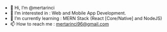 - 👋 Hi, I’m @mertarinci
- 👀 I’m interested in : Web and Mobile App Development.
- 🌱 I’m currently learning : MERN Stack (React [Core/Native] and NodeJS)
- 📫 How to reach me : mertarinci96@gmail.com

